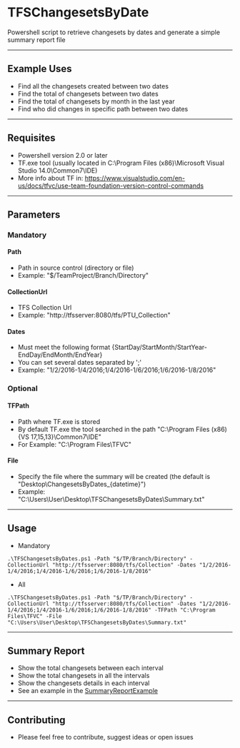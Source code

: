 # TFSChangesetsByDate
Powershell script to retrieve changesets by dates and generate a simple summary report file

---

## Example Uses

 - Find all the changesets created between two dates
 - Find the total of changesets between two dates
 - Find the total of changesets by month in the last year
 - Find who did changes in specific path between two dates

---
 
## Requisites

 - Powershell version 2.0 or later
 - TF.exe tool (usually located in C:\Program Files (x86)\Microsoft Visual Studio 14.0\Common7\IDE)
 - More info about TF in: https://www.visualstudio.com/en-us/docs/tfvc/use-team-foundation-version-control-commands
 
---
 
## Parameters

### Mandatory

#### Path
 - Path in source control (directory or file)
 - Example: "$/TeamProject/Branch/Directory"
#### CollectionUrl
 - TFS Collection Url
 - Example: "http://tfsserver:8080/tfs/PTU_Collection"
#### Dates
 - Must meet the following format {StartDay/StartMonth/StartYear-EndDay/EndMonth/EndYear}
 - You can set several dates separated by ';'
 - Example: "1/2/2016-1/4/2016;1/4/2016-1/6/2016;1/6/2016-1/8/2016"
 
### Optional

#### TFPath
 - Path where TF.exe is stored
 - By default TF.exe the tool searched in the path "C:\Program Files (x86)\{VS 17,15,13}\Common7\IDE"
 - For Example: "C:\Program Files\TFVC"
#### File
 - Specify the file where the summary will be created (the default is "Desktop\ChangesetsByDates_{datetime}")
 - Example: "C:\Users\User\Desktop\TFSChangesetsByDates\Summary.txt"

---

## Usage

- Mandatory
```
.\TFSChangesetsByDates.ps1 -Path "$/TP/Branch/Directory" -CollectionUrl "http://tfsserver:8080/tfs/Collection" -Dates "1/2/2016-1/4/2016;1/4/2016-1/6/2016;1/6/2016-1/8/2016"
```
- All
```
.\TFSChangesetsByDates.ps1 -Path "$/TP/Branch/Directory" -CollectionUrl "http://tfsserver:8080/tfs/Collection" -Dates "1/2/2016-1/4/2016;1/4/2016-1/6/2016;1/6/2016-1/8/2016" -TFPath "C:\Program Files\TFVC" -File "C:\Users\User\Desktop\TFSChangesetsByDates\Summary.txt"
```
 
---
 
## Summary Report

 - Show the total changesets between each interval
 - Show the total changesets in all the intervals
 - Show the changesets details in each interval
 - See an example in the [SummaryReportExample](SummaryReportExample.txt)
 
---

## Contributing

 - Please feel free to contribute, suggest ideas or open issues
